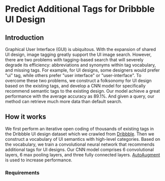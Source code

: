 # Predict Additional Tags for Dribbble UI Design

## Introduction
Graphical User Interface (GUI) is ubiquitous. With the expansion of shared UI design, image tagging greatly support the UI image search. However, there are two problems with tagging-based search that will  severely degrade its efficiency: abbreviations and synonyms within tag vocabulary, and missing tags. For example, for UI designs, some designers would prefer "ui" tag, while others prefer "user interface" or "user-interface". To overcome these two problems, we construct a folksonomy for UI design based on the existing tags, and develop a CNN model for specifically recommend semantic tags to the existing design. Our model achieve a great performance with the average accuracy as 89.1%. And given a query, our method can retrieve much more data than default search.

## How it works
We first perform an iterative open coding of thousands of existing tags in the Dribbble UI design dataset which we crawled from [Dribbble](https://dribbble.com/). Then we construct a vocabulary of UI semantics with high-level categories. Based on the vocabulary, we train a convolutional neural network that recommends additional tags for UI designs. Our CNN model comprises 6 convolutional layers, 6 max pooling layers, and three fully connected layers. [AutoAugment](https://arxiv.org/abs/1805.09501v1) is used to increase performance.

### **Requirements**
